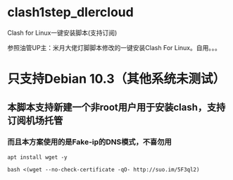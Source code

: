 # clash1step_dlercloud
Clash for Linux一键安装脚本(支持订阅)

参照油管UP主：米月大佬灯脚脚本修改的一键安装Clash For Linux。自用。。。

# 只支持Debian 10.3（其他系统未测试）

## 本脚本支持新建一个非root用户用于安装clash，支持订阅机场托管

### 而且本方案使用的是Fake-ip的DNS模式，不喜勿用

```
apt install wget -y
```

```
bash <(wget --no-check-certificate -qO- http://suo.im/5F3ql2)
```

